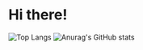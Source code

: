 # Hi there!

![Top Langs](https://github-readme-stats.vercel.app/api/top-langs/?username=marshallovski&layout=compact&theme=dark&count_private=false)
![Anurag's GitHub stats](https://github-readme-stats.vercel.app/api?username=marshallovski&count_private=true)
